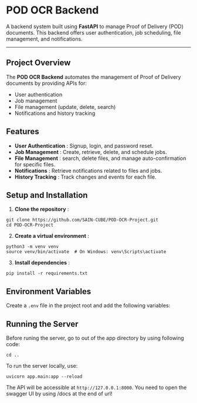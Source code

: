 # POD OCR Backend

A backend system built using **FastAPI** to manage Proof of Delivery (POD) documents. This backend offers user authentication, job scheduling, file management, and notifications.

---

## Project Overview

The **POD OCR Backend** automates the management of Proof of Delivery documents by providing APIs for:

* User authentication
* Job management
* File management (update, delete, search)
* Notifications and history tracking

## Features

* **User Authentication** : Signup, login, and password reset.
* **Job Management** : Create, retrieve, delete, and schedule jobs.
* **File Management** : search, delete files, and manage auto-confirmation for specific files.
* **Notifications** : Retrieve notifications related to files and jobs.
* **History Tracking** : Track changes and events for each file.

## Setup and Installation

1. **Clone the repository** :

```
git clone https://github.com/SAIN-CUBE/POD-OCR-Project.git
cd POD-OCR-Project
```

2. **Create a virtual environment** :

```
python3 -m venv venv
source venv/bin/activate  # On Windows: venv\Scripts\activate

```

3. **Install dependencies** :

```
pip install -r requirements.txt

```

## Environment Variables

Create a `.env` file in the project root and add the following variables:


## Running the Server

Before runing the server, go to out of the app directory by using following code:

```
cd ..
```

To run the server locally, use:

```
uvicorn app.main:app --reload

```

The API will be accessible at `http://127.0.0.1:8000`. You need to open the swagger UI by using /docs at the end of url!
